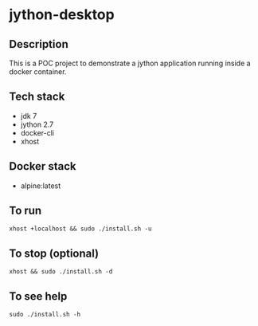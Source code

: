 # jython-desktop

## Description
This is a POC project to demonstrate a
jython application running inside a docker container.

## Tech stack
- jdk 7
- jython 2.7
- docker-cli
- xhost

## Docker stack
- alpine:latest

## To run
```xhost +localhost && sudo ./install.sh -u```

## To stop (optional)
```xhost && sudo ./install.sh -d```

## To see help
`sudo ./install.sh -h`
